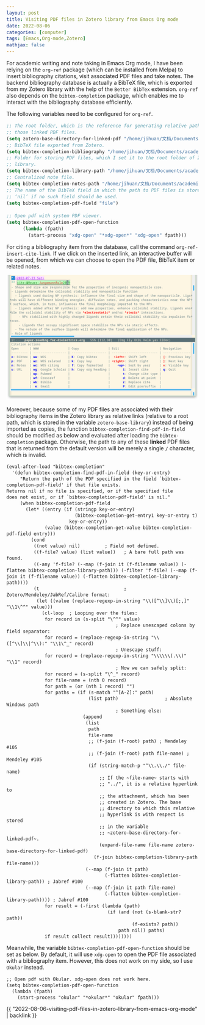```yaml
---
layout: post
title: Visiting PDF files in Zotero library from Emacs Org mode
date: 2022-08-06
categories: [computer]
tags: [Emacs,Org-mode,Zotero]
mathjax: false
---
```


For academic writing and note taking in Emacs Org mode, I have been relying on the `org-ref` package (which can be installed from Melpa) to insert bibliography citations, visit associated PDF files and take notes. The backend bibliography database is actually a BibTeX file, which is exported from my Zotero library with the help of the `Better BibTex` extension. `org-ref` also depends on the `bibtex-completion` package, which enables me to interact with the bibliography database efficiently.

The following variables need to be configured for `org-ref`.

```lisp
;; The root folder, which is the reference for generating relative paths for
;; those linked PDF files.
(setq zotero-base-directory-for-linked-pdf "/home/jihuan/文档/Documents/academic/Papers/zotero/")
;; BibTeX file exported from Zotero.
(setq bibtex-completion-bibliography "/home/jihuan/文档/Documents/academic/Papers/zotero/zotero-library.bib")
;; Folder for storing PDF files, which I set it to the root folder of Zotero
;; library.
(setq bibtex-completion-library-path "/home/jihuan/文档/Documents/academic/Papers/zotero/")
;; Centralized note file.
(setq bibtex-completion-notes-path "/home/jihuan/文档/Documents/academic/Papers/zotero/notes.org")
;; The name of the BibTeX field in which the path to PDF files is stored or
;; ‘nil’ if no such field should be used.
(setq bibtex-completion-pdf-field "file")

;; Open pdf with system PDF viewer.
(setq bibtex-completion-pdf-open-function
      (lambda (fpath)
        (start-process "xdg-open" "*xdg-open*" "xdg-open" fpath)))
```

For citing a bibliography item from the database, call the command `org-ref-insert-cite-link`. If we click on the inserted link, an interactive buffer will be opened, from which we can choose to open the PDF file, BibTeX item or related notes.

![img](/figures/2022-07-24_14-47-44-org-ref-open-citation.png "Interaction with org-ref in Emacs Org mode")

Moreover, because some of my PDF files are associated with their bibliography items in the Zotero library as relative links (relative to a root path, which is stored in the variable `zotero-base-library`) instead of being imported as copies, the function `bibtex-completion-find-pdf-in-field` should be modified as below and evaluated after loading the `bibtex-completion` package. Otherwise, the path to any of these **linked** PDF files that is returned from the default version will be merely a single `/` character, which is invalid.

```elisp
(eval-after-load "bibtex-completion"
  '(defun bibtex-completion-find-pdf-in-field (key-or-entry)
     "Return the path of the PDF specified in the field `bibtex-completion-pdf-field' if that file exists.
Returns nil if no file is specified, or if the specified file
does not exist, or if `bibtex-completion-pdf-field' is nil."
     (when bibtex-completion-pdf-field
       (let* ((entry (if (stringp key-or-entry)
                         (bibtex-completion-get-entry1 key-or-entry t)
                       key-or-entry))
              (value (bibtex-completion-get-value bibtex-completion-pdf-field entry)))
         (cond
          ((not value) nil)         ; Field not defined.
          ((f-file? value) (list value))   ; A bare full path was found.
          ((-any 'f-file? (--map (f-join it (f-filename value)) (-flatten bibtex-completion-library-path))) (-filter 'f-file? (--map (f-join it (f-filename value)) (-flatten bibtex-completion-library-path))))
          (t                               ; Zotero/Mendeley/JabRef/Calibre format:
           (let ((value (replace-regexp-in-string "\\([^\\]\\)[;,]" "\\1\^^" value)))
             (cl-loop  ; Looping over the files:
              for record in (s-split "\^^" value)
                                        ; Replace unescaped colons by field separator:
              for record = (replace-regexp-in-string "\\([^\\]\\|^\\):" "\\1\^_" record)
                                        ; Unescape stuff:
              for record = (replace-regexp-in-string "\\\\\\(.\\)" "\\1" record)
                                        ; Now we can safely split:
              for record = (s-split "\^_" record)
              for file-name = (nth 0 record)
              for path = (or (nth 1 record) "")
              for paths = (if (s-match "^[A-Z]:" path)
                              (list path)                 ; Absolute Windows path
                                        ; Something else:
                            (append
                             (list
                              path
                              file-name
                              ;; (f-join (f-root) path) ; Mendeley #105
                              ;; (f-join (f-root) path file-name) ; Mendeley #105
                              (if (string-match-p "^\\.\\./" file-name)
                                  ;; If the ~file-name~ starts with
                                  ;; "../", it is a relative hyperlink to
                                  ;; the attachment, which has been
                                  ;; created in Zotero. The base
                                  ;; directory to which this relative
                                  ;; hyperlink is with respect is stored
                                  ;; in the variable
                                  ;; ~zotero-base-directory-for-linked-pdf~.
				                  (expand-file-name file-name zotero-base-directory-for-linked-pdf)
                                (f-join bibtex-completion-library-path file-name)))
                             (--map (f-join it path)
                                    (-flatten bibtex-completion-library-path)) ; Jabref #100
                             (--map (f-join it path file-name)
                                    (-flatten bibtex-completion-library-path)))) ; Jabref #100
              for result = (-first (lambda (path)
                                     (if (and (not (s-blank-str? path))
                                              (f-exists? path))
                                         path nil)) paths)
              if result collect result))))))))
```

Meanwhile, the variable `bibtex-completion-pdf-open-function` should be set as below. By default, it will use `xdg-open` to open the PDF file associated with a bibliography item. However, this does not work on my side, so I use `Okular` instead.

```elisp
;; Open pdf with Okular. xdg-open does not work here.
(setq bibtex-completion-pdf-open-function
  (lambda (fpath)
    (start-process "okular" "*okular*" "okular" fpath)))
```

{{ "2022-08-06-visiting-pdf-files-in-zotero-library-from-emacs-org-mode" | backlink }}
